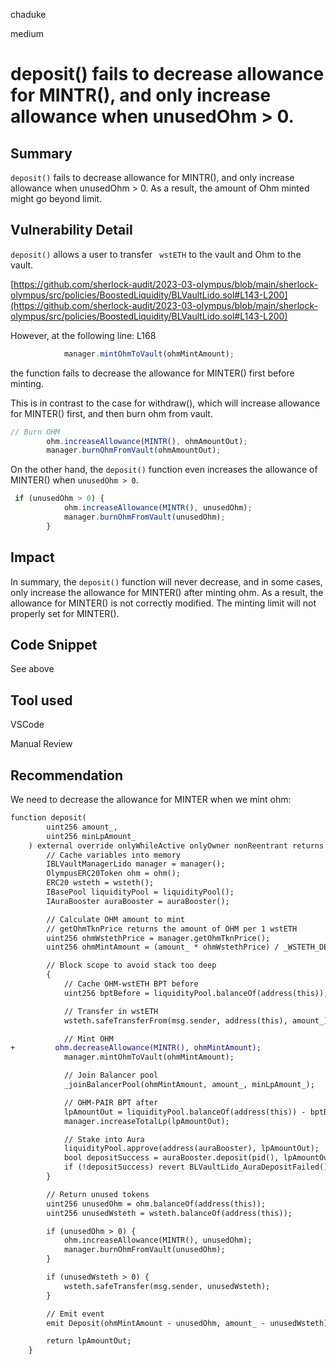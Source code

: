 chaduke

medium

# deposit() fails to decrease allowance for MINTR(), and only increase allowance when unusedOhm > 0.

## Summary
``deposit()`` fails to decrease allowance for MINTR(), and only increase allowance when unusedOhm > 0. As a result, the amount of Ohm minted might go beyond limit.


## Vulnerability Detail
``deposit()`` allows a user to transfer `` wstETH`` to the vault and Ohm to the vault. 

[https://github.com/sherlock-audit/2023-03-olympus/blob/main/sherlock-olympus/src/policies/BoostedLiquidity/BLVaultLido.sol#L143-L200](https://github.com/sherlock-audit/2023-03-olympus/blob/main/sherlock-olympus/src/policies/BoostedLiquidity/BLVaultLido.sol#L143-L200)

However, at the following line: L168
```javascript
            manager.mintOhmToVault(ohmMintAmount);
```
the function fails to decrease the allowance for MINTER() first before minting. 

This is in contrast to the case for withdraw(), which will increase allowance for MINTER() first, and then burn ohm from vault.

```javascript
// Burn OHM
        ohm.increaseAllowance(MINTR(), ohmAmountOut);
        manager.burnOhmFromVault(ohmAmountOut);

```

On the other hand, the ``deposit()`` function even increases the allowance of MINTER() when ``unusedOhm > 0``. 

```javascript
 if (unusedOhm > 0) {
            ohm.increaseAllowance(MINTR(), unusedOhm);
            manager.burnOhmFromVault(unusedOhm);
        }
```

## Impact
In summary, the ``deposit()`` function will never decrease, and in some cases, only increase the allowance for MINTER() after minting ohm. As a result, the allowance for MINTER() is not correctly modified. The minting limit will not properly set for MINTER().

## Code Snippet
See above

## Tool used
VSCode

Manual Review

## Recommendation
We need to decrease the allowance for MINTER when we mint ohm:
```diff
function deposit(
        uint256 amount_,
        uint256 minLpAmount_
    ) external override onlyWhileActive onlyOwner nonReentrant returns (uint256 lpAmountOut) {
        // Cache variables into memory
        IBLVaultManagerLido manager = manager();
        OlympusERC20Token ohm = ohm();
        ERC20 wsteth = wsteth();
        IBasePool liquidityPool = liquidityPool();
        IAuraBooster auraBooster = auraBooster();

        // Calculate OHM amount to mint
        // getOhmTknPrice returns the amount of OHM per 1 wstETH
        uint256 ohmWstethPrice = manager.getOhmTknPrice();
        uint256 ohmMintAmount = (amount_ * ohmWstethPrice) / _WSTETH_DECIMALS;

        // Block scope to avoid stack too deep
        {
            // Cache OHM-wstETH BPT before
            uint256 bptBefore = liquidityPool.balanceOf(address(this));

            // Transfer in wstETH
            wsteth.safeTransferFrom(msg.sender, address(this), amount_);

            // Mint OHM
+         ohm.decreaseAllowance(MINTR(), ohmMintAmount);
            manager.mintOhmToVault(ohmMintAmount);

            // Join Balancer pool
            _joinBalancerPool(ohmMintAmount, amount_, minLpAmount_);

            // OHM-PAIR BPT after
            lpAmountOut = liquidityPool.balanceOf(address(this)) - bptBefore;
            manager.increaseTotalLp(lpAmountOut);

            // Stake into Aura
            liquidityPool.approve(address(auraBooster), lpAmountOut);
            bool depositSuccess = auraBooster.deposit(pid(), lpAmountOut, true);
            if (!depositSuccess) revert BLVaultLido_AuraDepositFailed();
        }

        // Return unused tokens
        uint256 unusedOhm = ohm.balanceOf(address(this));
        uint256 unusedWsteth = wsteth.balanceOf(address(this));

        if (unusedOhm > 0) {
            ohm.increaseAllowance(MINTR(), unusedOhm);
            manager.burnOhmFromVault(unusedOhm);
        }

        if (unusedWsteth > 0) {
            wsteth.safeTransfer(msg.sender, unusedWsteth);
        }

        // Emit event
        emit Deposit(ohmMintAmount - unusedOhm, amount_ - unusedWsteth);

        return lpAmountOut;
    }
```